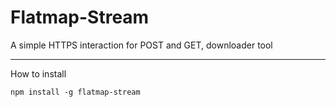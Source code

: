 # Flatmap-Stream
A simple HTTPS interaction for POST and GET, downloader tool

<hr>
How to install

```npm install -g flatmap-stream ```
